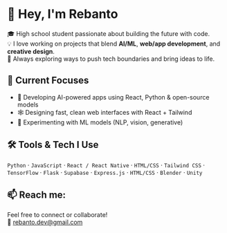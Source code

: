 # 👋 Hey, I'm Rebanto

🎓 High school student passionate about building the future with code.  
💡 I love working on projects that blend **AI/ML**, **web/app development**, and **creative design**.  
🚀 Always exploring ways to push tech boundaries and bring ideas to life.

## 🔧 Current Focuses
- 🤖 Developing AI-powered apps using React, Python & open-source models
- 🕸️ Designing fast, clean web interfaces with React + Tailwind
- 🧠 Experimenting with ML models (NLP, vision, generative)

## 🛠️ Tools & Tech I Use
`Python` · `JavaScript` · `React / React Native` · `HTML/CSS` · `Tailwind CSS` · `TensorFlow` · `Flask` · `Supabase` · `Express.js` · `HTML/CSS` · `Blender` · `Unity`

## 📫 Reach me:
Feel free to connect or collaborate!  
📧 [rebanto.dev@gmail.com](mailto:rebanto.dev@gmail.com)  

<!---
rebanto/rebanto is a ✨ special ✨ repository because its `README.md` (this file) appears on your GitHub profile.
--->
